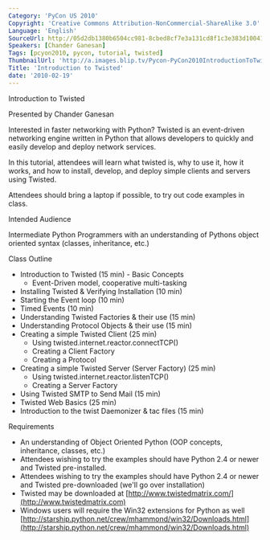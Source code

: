 ```yaml
---
Category: 'PyCon US 2010'
Copyright: 'Creative Commons Attribution-NonCommercial-ShareAlike 3.0'
Language: 'English'
SourceUrl: http://05d2db1380b6504cc981-8cbed8cf7e3a131cd8f1c3e383d10041.r93.cf2.rackcdn.com/pycon-us-2010/284_introduction-to-twisted.m4v
Speakers: [Chander Ganesan]
Tags: [pcyon2010, pycon, tutorial, twisted]
ThumbnailUrl: 'http://a.images.blip.tv/Pycon-PyCon2010IntroductionToTwisted616-750.jpg'
Title: 'Introduction to Twisted'
date: '2010-02-19'
---
```

Introduction to Twisted

Presented by Chander Ganesan

Interested in faster networking with Python? Twisted is an event-driven
networking engine written in Python that allows developers to quickly and
easily develop and deploy network services.

In this tutorial, attendees will learn what twisted is, why to use it, how it
works, and how to install, develop, and deploy simple clients and servers
using Twisted.

Attendees should bring a laptop if possible, to try out code examples in
class.

Intended Audience

Intermediate Python Programmers with an understanding of Pythons object
oriented syntax (classes, inheritance, etc.)

Class Outline

  * Introduction to Twisted (15 min) - Basic Concepts 
    * Event-Driven model, cooperative multi-tasking 
  * Installing Twisted & Verifying Installation (10 min) 
  * Starting the Event loop (10 min) 
  * Timed Events (10 min) 
  * Understanding Twisted Factories & their use (15 min) 
  * Understanding Protocol Objects & their use (15 min) 
  * Creating a simple Twisted Client (25 min) 
    * Using twisted.internet.reactor.connectTCP() 
    * Creating a Client Factory 
    * Creating a Protocol 
  * Creating a simple Twisted Server (Server Factory) (25 min) 
    * Using twisted.internet.reactor.listenTCP() 
    * Creating a Server Factory 
  * Using Twisted SMTP to Send Mail (15 min) 
  * Twisted Web Basics (25 min) 
  * Introduction to the twist Daemonizer & tac files (15 min) 

Requirements

  * An understanding of Object Oriented Python (OOP concepts, inheritance, classes, etc.) 
  * Attendees wishing to try the examples should have Python 2.4 or newer and Twisted pre-installed. 
  * Attendees wishing to try the examples should have Python 2.4 or newer and Twisted pre-downloaded (we'll go over installation) 
  * Twisted may be downloaded at [http://www.twistedmatrix.com/](http://www.twistedmatrix.com)
  * Windows users will require the Win32 extensions for Python as well [http://starship.python.net/crew/mhammond/win32/Downloads.html](http://starship.python.net/crew/mhammond/win32/Downloads.html)

